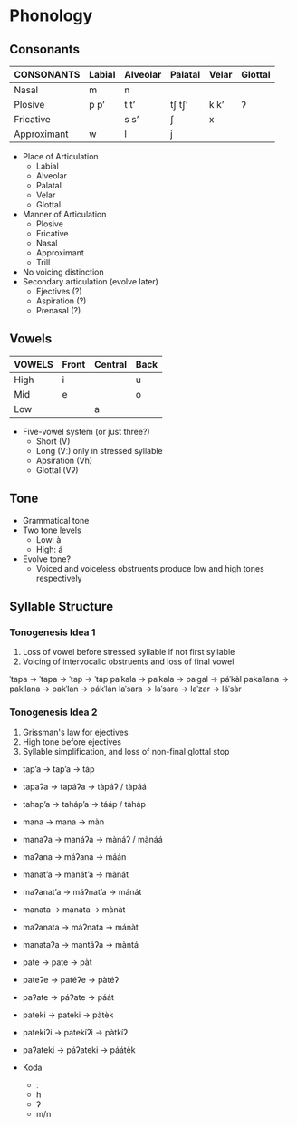 # Phonology

## Consonants

| CONSONANTS  | Labial | Alveolar | Palatal | Velar | Glottal |
|---          |---     |---       |---      |---    |---      |
| Nasal       | m      | n        |         |       |         |
| Plosive     | p pʼ   | t tʼ     | tʃ tʃʼ  | k kʼ  | ʔ       |
| Fricative   |        | s sʼ     | ʃ       | x     |         |
| Approximant | w      | l        | j       |       |         |

- Place of Articulation
    - Labial
    - Alveolar
    - Palatal
    - Velar
    - Glottal
- Manner of Articulation
    - Plosive
    - Fricative
    - Nasal
    - Approximant
    - Trill
- No voicing distinction
- Secondary articulation (evolve later)
    - Ejectives (?)
    - Aspiration (?)
    - Prenasal (?)

## Vowels

| VOWELS | Front | Central | Back |
|---     |---    |---      |---   |
| High   | i     |         | u    |
| Mid    | e     |         | o    |
| Low    |       | a       |      |

- Five-vowel system (or just three?)
    - Short (V)
    - Long (Vː) only in stressed syllable
    - Apsiration (Vh)
    - Glottal (Vʔ)

## Tone

- Grammatical tone
- Two tone levels
    - Low:  à
    - High: á
- Evolve tone?
    - Voiced and voiceless obstruents produce low and high tones respectively

## Syllable Structure

### Tonogenesis Idea 1

1. Loss of vowel before stressed syllable if not first syllable
1. Voicing of intervocalic obstruents and loss of final vowel

ˈtapa     → ˈtapa    → ˈtap    → ˈtáp
paˈkala   → paˈkala  → paˈgal  → páˈkàl
pakaˈlana → pakˈlana → pakˈlan → pákˈlán
laˈsara   → laˈsara  → laˈzar  → láˈsàr

### Tonogenesis Idea 2

1. Grissman's law for ejectives
1. High tone before ejectives
1. Syllable simplification, and loss of non-final glottal stop

- tapʼa     → tapʼa    → táp
- tapaʔa    → tapáʔa   → tàpáʔ / tàpáá
- tahapʼa   → tahápʼa  → tááp / tàháp
- mana      → mana     → màn
- manaʔa    → manáʔa   → mànáʔ / mànáá
- maʔana    → máʔana   → máán
- manatʼa   → manátʼa  → mànát
- maʔanatʼa → máʔnatʼa → mánát
- manata    → manata   → mànàt
- maʔanata  → máʔnata  → mánàt
- manataʔa  → mantáʔa  → màntá

- pate     → pate     → pàt
- pateʔe   → patéʔe   → pàtéʔ
- paʔate   → páʔate   → páát
- pateki   → pateki   → pàtèk
- patekiʔi → patekíʔi → pàtkíʔ
- paʔateki → páʔateki → páátèk

- Koda
    - ː
    - h
    - ʔ
    - m/n

